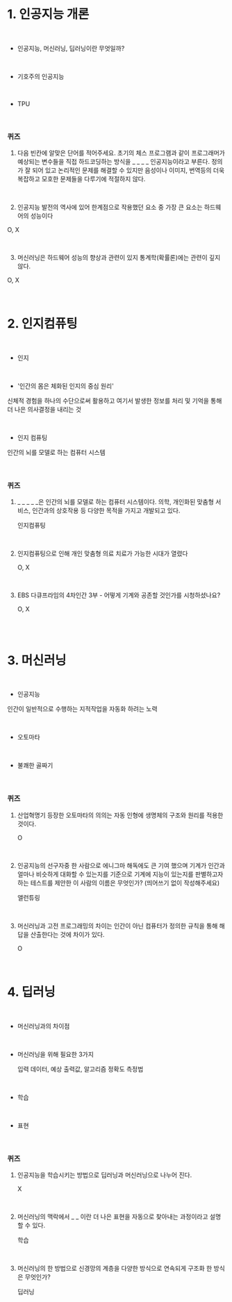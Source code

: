 # 1. 인공지능 개론

<br/>

- 인공지능, 머신러닝, 딥러닝이란 무엇일까?

<br/>

- 기호주의 인공지능

<br/>

- TPU



<br/>

### 퀴즈

1. 다음 빈칸에 알맞은 단어를 적어주세요. 초기의 체스 프로그램과 같이 프로그래머가 예상되는 변수들을 직접 하드코딩하는 방식을 _ _ _ _ 인공지능이라고 부른다. 정의가 잘 되어 있고 논리적인 문제를 해결할 수 있지만 음성이나 이미지, 번역등의 더욱 복잡하고 모호한 문제들을 다루기에 적절하지 않다.



<br/>

2. 인공지능 발전의 역사에 있어 한계점으로 작용했던 요소 중 가장 큰 요소는 하드웨어의 성능이다

O, X



<br/>

3. 머신러닝은 하드웨어 성능의 향상과 관련이 있지 통계학(확률론)에는 관련이 깊지 않다.

O, X





<br/>

# 2. 인지컴퓨팅

<br/>

- 인지

<br/>

- '인간의 몸은 체화된 인지의 중심 원리'

신체적 경험을 하나의 수단으로써 활용하고 여기서 발생한 정보를 처리 및 기억을 통해 더 나은 의사결정을 내리는 것

<br/>

- 인지 컴퓨팅

인간의 뇌를 모델로 하는 컴퓨터 시스템





<br/>

### 퀴즈

1. _ _ _ _ _은 인간의 뇌를 모델로 하는 컴퓨터 시스템이다. 의학, 개인화된 맞춤형 서비스, 인간과의 상호작용 등 다양한 목적을 가지고 개발되고 있다.

   인지컴퓨팅

<br/>

2. 인지컴퓨팅으로 인해 개인 맞춤형 의료 치료가 가능한 시대가 열렸다

   O, X

<br/>

3. EBS 다큐프라임의 4차인간 3부 - 어떻게 기계와 공존할 것인가를 시청하셨나요?

   O, X

<br/>



<br/>

# 3. 머신러닝

<br/>

- 인공지능

인간이 일반적으로 수행하는 지적작업을 자동화 하려는 노력

<br/>

- 오토마타

<br/>

- 불쾌한 골짜기



<br/>

### 퀴즈

1. 산업혁명기 등장한 오토마타의 의의는 자동 인형에 생명체의 구조와 원리를 적용한 것이다.

   O

<br/>

2. 인공지능의 선구자중 한 사람으로 에니그마 해독에도 큰 기여 했으며 기계가 인간과 얼마나 비슷하게 대화할 수 있는지를 기준으로 기계에 지능이 있는지를 판별하고자 하는 테스트를 제안한 이 사람의 이름은 무엇인가? (띄어쓰기 없이 작성해주세요)

   앨런튜링

<br/>

3. 머신러닝과 고전 프로그래밍의 차이는 인간이 아닌 컴퓨터가 정의한 규칙을 통해 해답을 산출한다는 것에 차이가 있다.

   O







<br/>

# 4. 딥러닝

<br/>

- 머신러닝과의 차이점

<br/>

- 머신러닝을 위해 필요한 3가지

  입력 데이터, 예상 출력값, 알고리즘 정확도 측정법

<br/>

- 학습

<br/>

- 표현





<br/>

### 퀴즈

1. 인공지능을 학습시키는 방법으로 딥러닝과 머신러닝으로 나누어 진다.

   X

<br/>

2. 머신러닝의 맥락에서 _ _ 이란 더 나은 표현을 자동으로 찾아내는 과정이라고 설명할 수 있다.

   학습

<br/>

3. 머신러닝의 한 방법으로 신경망의 계층을 다양한 방식으로 연속되게 구조화 한 방식은 무엇인가?

   딥러닝

<br/>







<br/><br/>